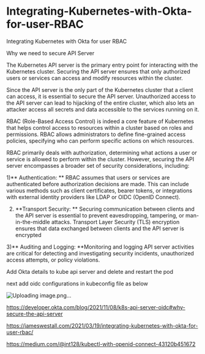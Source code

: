 # Integrating-Kubernetes-with-Okta-for-user-RBAC
Integrating Kubernetes with Okta for user RBAC

Why we need to secure API Server 

The Kubernetes API server is the primary entry point for interacting with the Kubernetes cluster. Securing the API server ensures that only authorized users or services can access and modify resources within the cluster. 

Since the API server is the only part of the Kubernetes cluster that a client can access, it is essential to secure the API server. Unauthorized access to the API server can lead to hijacking of the entire cluster, which also lets an attacker access all secrets and data accessible to the services running on it. 

RBAC (Role-Based Access Control) is indeed a core feature of Kubernetes that helps control access to resources within a cluster based on roles and permissions. RBAC allows administrators to define fine-grained access policies, specifying who can perform specific actions on which resources.

RBAC primarily deals with authorization, determining what actions a user or service is allowed to perform within the cluster. However, securing the API server encompasses a broader set of security considerations, including:

1)** Authentication: **  RBAC assumes that users or services are authenticated before authorization decisions are made. 
                         This can include various methods such as client certificates, bearer tokens, or integrations with external identity providers like LDAP or OIDC (OpenID Connect).

2) **Transport Security: ** Securing communication between clients and the API server is essential to prevent eavesdropping, tampering, or man-in-the-middle attacks.
                            Transport Layer Security (TLS) encryption ensures that data exchanged between clients and the API server is encrypted

3)** Auditing and Logging: **Monitoring and logging API server activities are critical for detecting and investigating security incidents, unauthorized access attempts, or policy violations. 

Add Okta details to kube api server and delete and restart the pod

next add oidc configurations in kubeconfig file as below 

![Uploading image.png…]()

 
https://developer.okta.com/blog/2021/11/08/k8s-api-server-oidc#why-secure-the-api-server

https://jameswestall.com/2021/03/19/integrating-kubernetes-with-okta-for-user-rbac/

https://medium.com/@int128/kubectl-with-openid-connect-43120b451672
